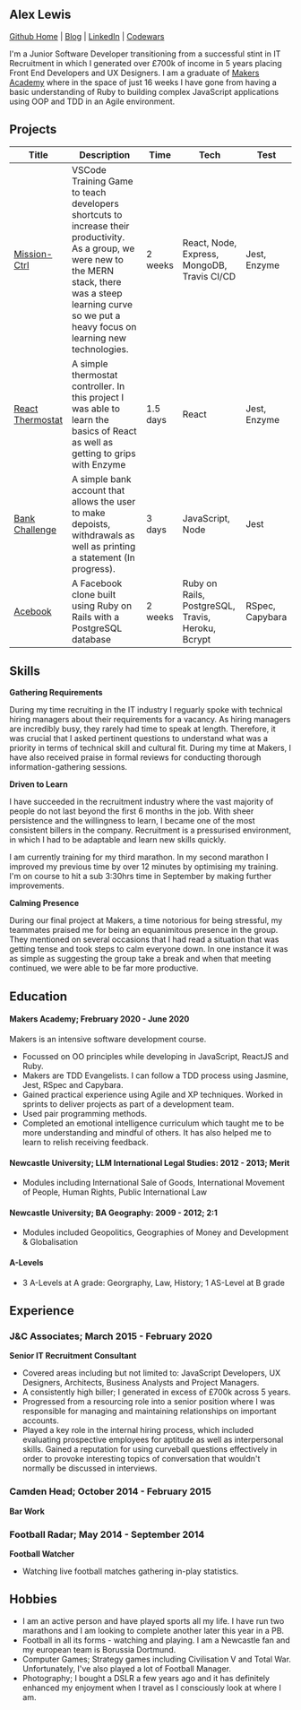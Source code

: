 ## Alex Lewis

[Github Home](https://github.com/AlexLewis10) | [Blog](https://medium.com/@alexlewis374) | [LinkedIn](https://www.linkedin.com/in/alex-lewis-022761a8/) | [Codewars](https://www.codewars.com/users/ALJALE)

I'm a Junior Software Developer transitioning from a successful stint in IT Recruitment in which I generated over £700k of income in 5 years placing Front End Developers and UX Designers. I am a graduate of [Makers Academy](https://makers.tech/) where in the space of just 16 weeks I have gone from having a basic understanding of Ruby to building complex JavaScript applications using OOP and TDD in an Agile environment.


## Projects

| Title | Description | Time | Tech | Test |
|-------|------|------|------|------|
|[Mission-Ctrl](https://github.com/AlexLewis10/mission-ctrl) | VSCode Training Game to teach developers shortcuts to increase their productivity. As a group, we were new to the MERN stack, there was a steep learning curve so we put a heavy focus on learning new technologies. | 2 weeks | React, Node, Express, MongoDB, Travis CI/CD | Jest, Enzyme |
|[React Thermostat](https://github.com/AlexLewis10/react-thermostat) | A simple thermostat controller. In this project I was able to learn the basics of React as well as getting to grips with Enzyme | 1.5 days | React | Jest, Enzyme|
| [Bank Challenge](https://github.com/AlexLewis10/bank-tech-test2) | A simple bank account that allows the user to make depoists, withdrawals as well as printing a statement (In progress). | 3 days | JavaScript, Node | Jest |
|[Acebook](https://github.com/AlexLewis10/acebook-rails-template) | A Facebook clone built using Ruby on Rails with a PostgreSQL database | 2 weeks | Ruby on Rails, PostgreSQL, Travis, Heroku, Bcrypt | RSpec, Capybara | 


## Skills

**Gathering Requirements**

During my time recruiting in the IT industry I reguarly spoke with technical hiring managers about their requirements for a vacancy. As hiring managers are incredibly busy, they rarely had time to speak at length. Therefore, it was crucial that I asked pertinent questions to understand what was a priority in terms of technical skill and cultural fit. During my time at Makers, I have also received praise in formal reviews for conducting thorough information-gathering sessions.

**Driven to Learn**
 
I have succeeded in the recruitment industry where the vast majority of people do not last beyond the first 6 months in the job. With sheer persistence and the willingness to learn, I became one of the most consistent billers in the company. Recruitment is a pressurised environment, in which I had to be adaptable and learn new skills quickly.

I am currently training for my third marathon. In my second marathon I improved my previous time by over 12 minutes by optimising my training. I'm on course to hit a sub 3:30hrs time in September by making further improvements.


**Calming Presence**

During our final project at Makers, a time notorious for being stressful, my teammates praised me for being an equanimitous presence in the group. They mentioned on several occasions that I had read a situation that was getting tense and took steps to calm everyone down. In one instance it was as simple as suggesting the group take a break and when that meeting continued, we were able to be far more productive.

## Education

#### Makers Academy; Frebruary 2020 - June 2020

Makers is an intensive software development course.

- Focussed on OO principles while developing in JavaScript, ReactJS and Ruby.
- Makers are TDD Evangelists. I can follow a TDD process using Jasmine, Jest, RSpec and Capybara.
- Gained practical experience using Agile and XP techniques. Worked in sprints to deliver projects as part of a  development team.
- Used pair programming methods.
- Completed an emotional intelligence curriculum which taught me to be more understanding and mindful of others. It has also helped me to learn to relish receiving feedback.


#### Newcastle University; LLM International Legal Studies: 2012 - 2013; Merit

- Modules including International Sale of Goods, International Movement of People, Human Rights, Public International Law

#### Newcastle University; BA Geography: 2009 - 2012; 2:1

- Modules included Geopolitics, Geographies of Money and Development & Globalisation

#### A-Levels

- 3 A-Levels at A grade: Georgraphy, Law, History; 1 AS-Level at B grade

## Experience

### J&C Associates; March 2015 - February 2020 
**Senior IT Recruitment Consultant**
- Covered areas including but not limited to: JavaScript Developers, UX Designers, Architects, Business Analysts and Project Managers.
- A consistently high biller; I generated in excess of £700k across 5 years.
- Progressed from a resourcing role into a senior position where I was responsible for managing and maintaining relationships on important accounts.
- Played a key role in the internal hiring process, which included evaluating prospective employees for aptitude as well as interpersonal skills. Gained a reputation for using curveball questions effectively in order to provoke interesting topics of conversation that wouldn't normally be discussed in interviews.


### Camden Head; October 2014 - February 2015
**Bar Work**

### Football Radar; May 2014 - September 2014   
**Football Watcher**
- Watching live football matches gathering in-play statistics.

## Hobbies

- I am an active person and have played sports all my life. I have run two marathons and I am looking to complete another later this year in a PB.
- Football in all its forms - watching and playing. I am a Newcastle fan and my european team is Borussia Dortmund.
- Computer Games; Strategy games including Civilisation V and Total War. Unfortunately, I've also played a lot of Football Manager.
- Photography; I bought a DSLR a few years ago and it has definitely enhanced my enjoyment when I travel as I consciously look at where I am.
